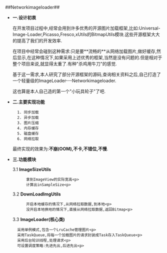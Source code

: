 ##Networkimageloader##

- **一.设计初衷**
	<p>在开发项目过程中,经常会用到许多优秀的开源图片加载框架,比如:Universal-Image-Loader,Picasso,Fresco,xUtils的BitmapUtils模块.这些开源框架大大的提高了我们的开发效率.
	<p>在项目中经常会碰到这种需求:只是要**流畅的**从网络加载图片,做好缓存,然后显示,在这种情况下,如果采用上述优秀的框架,当然是没有问题的.但是相对于整个项目来说,就显得太重了.有种"杀鸡用牛刀"的感觉.
	<p> 基于这一需求,本人研究了部分开源框架的源码,查询相关资料之后,自己打造了一个轻量级的ImageLoader---Networkimageloader.
	<p>这也算是本人自己造的第一个"小玩具轮子"了吧.

- **二.主要实现功能**
	
		1. 同步加载
		2. 异步加载
		3. 图片压缩
		4. 内存缓存
		5. 磁盘缓存
		6. 网络拉取

	最终实现的效果为:**不崩(OOM),不卡,不错位,不慢**.

- **三.功能模块**<p>
	3.1 **ImageSizeUtils**<p>

	 		拿到ImageView的实际宽高<p>
			计算出inSampleSize<p>

	3.2 **DownLoadImgUtils**<p>

			开启本地缓存的情况下,从网络拉取数据,到本地<p>
			没开启本地换地的情况下,直接从网络拉取数据,返回Bitmap<p>

	3.3 **ImageLoader(核心类)**

		采用单例模式,包含一个LruCache管理图片<p>
		采用TaskQueue,将每一个加载图片的请求封装成Task存入TaskQueue<p>
		采用后台轮训线程,处理请求<p>
		可设置调度策略:先进先出,后进先出<p>
